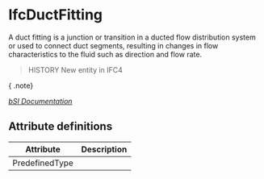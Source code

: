 IfcDuctFitting
==============
A duct fitting is a junction or transition in a ducted flow distribution
system or used to connect duct segments, resulting in changes in flow
characteristics to the fluid such as direction and flow rate.  
  
> HISTORY  New entity in IFC4  
  
{ .note}  
>  
[ _bSI
Documentation_](https://standards.buildingsmart.org/IFC/DEV/IFC4_2/FINAL/HTML/schema/ifchvacdomain/lexical/ifcductfitting.htm)


Attribute definitions
---------------------
| Attribute      | Description   |
|----------------|---------------|
| PredefinedType |               |

